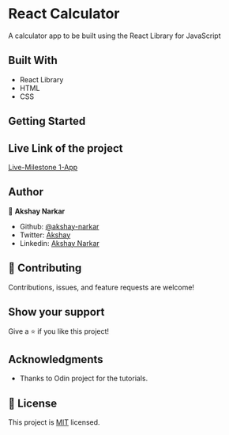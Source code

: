 # React Calculator

A calculator app to be built using the React Library for JavaScript

<!-- ## OpenWeather screenshot

<img src="/src/screenshot.png"/> -->

<!-- In this project we build a Weather app with vanilla javascript & webpack where you can:

- Input City name
- Get weather details
- Toggle the Temperature unit -->

## Built With

- React Library
- HTML
- CSS

## Getting Started

<!-- To set up a local copy of the project

- `git clone git@github.com:akshay-narkar/weatherapp.git`
- `cd weatherapp`
- `git pull origin feature`

If you want to repack the file

- Run `npm install` on the terminal to install dependancies
- Run `npm run build` to bundle the files in the src folder & product ouput in dist folder
- Run `npm run start` to check live server

  or

- Go to the dist folder and open index.html -->

## Live Link of the project

[Live-Milestone 1-App](https://calculator-react-microakshay.herokuapp.com/)

## Author

👤 **Akshay Narkar**

- Github: [@akshay-narkar](https://github.com/akshay-narkar)
- Twitter: [Akshay](https://www.twitter.com/akidoit)
- Linkedin: [Akshay Narkar](https://www.linkedin.com/in/akshaynarkar25/)

## 🤝 Contributing

Contributions, issues, and feature requests are welcome!

## Show your support

Give a ⭐️ if you like this project!

## Acknowledgments

- Thanks to Odin project for the tutorials.

## 📝 License

This project is [MIT](LICENSE) licensed.
